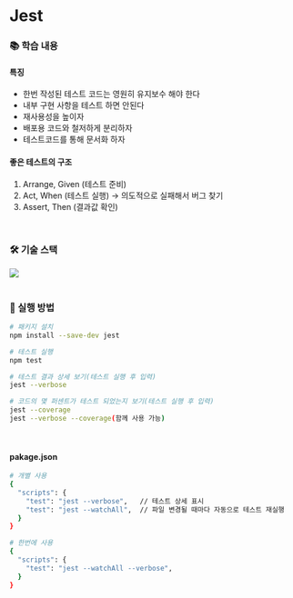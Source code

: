 # Jest

### 📚 학습 내용
#### 특징
- 한번 작성된 테스트 코드는 영원히 유지보수 해야 한다
- 내부 구현 사항을 테스트 하면 안된다
- 재사용성을 높이자
- 배포용 코드와 철저하게 분리하자
- 테스트코드를 통해 문서화 하자

#### 좋은 테스트의 구조
1. Arrange, Given (테스트 준비)
2. Act, When (테스트 실행) -> 의도적으로 실패해서 버그 찾기
3. Assert, Then (결과값 확인)
<br/>

### 🛠 기술 스택
<div>
   <img src="https://img.shields.io/badge/-Jest-%23C21325?style=flat-square&logo=jest&logoColor=white" />
</div>
<br/>
   
### 🎯 실행 방법
```bash
# 패키지 설치
npm install --save-dev jest

# 테스트 실행
npm test

# 테스트 결과 상세 보기(테스트 실행 후 입력)
jest --verbose

# 코드의 몇 퍼센트가 테스트 되었는지 보기(테스트 실행 후 입력)
jest --coverage
jest --verbose --coverage(함께 사용 가능)
```
<br/>

#### pakage.json
```bash
# 개별 사용
{
  "scripts": {
    "test": "jest --verbose",   // 테스트 상세 표시
    "test": "jest --watchAll",  // 파일 변경될 때마다 자동으로 테스트 재실행
  }
}

# 한번에 사용
{
  "scripts": {
    "test": "jest --watchAll --verbose",
  }
}
```
